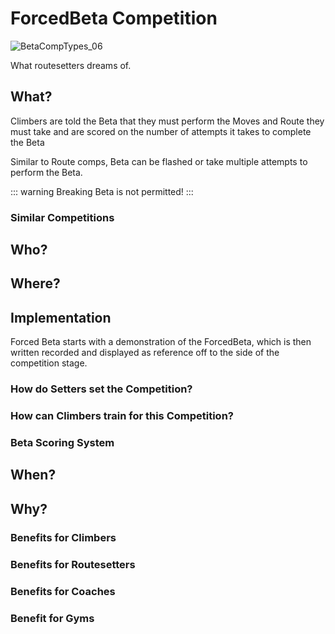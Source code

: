 # ForcedBeta Competition

![BetaCompTypes_06](/BetaCompTypes_06.png)

What routesetters dreams of.

## What?
Climbers are told the Beta that they must perform  the Moves and Route they must take and are scored on the number of attempts it takes to complete the Beta

Similar to Route comps, Beta can be flashed or take multiple attempts to perform the Beta.

::: warning
Breaking Beta is not permitted! 
:::
### Similar Competitions

## Who?


## Where?

## Implementation

Forced Beta starts with a demonstration of the ForcedBeta, which is then written recorded and displayed as reference off to the side of the competition stage.

### How do Setters set the Competition?

### How can Climbers train for this Competition?

### Beta Scoring System

## When?

## Why?

### Benefits for Climbers

### Benefits for Routesetters

### Benefits for Coaches

### Benefit for Gyms 